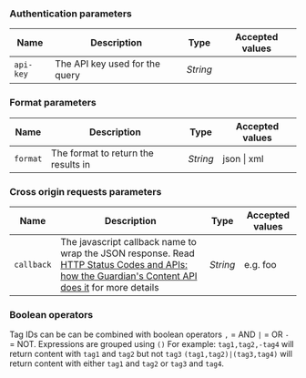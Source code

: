 ###  Authentication parameters

Name  | Description | Type | Accepted values
----- | ----- | ----------- | ---------------
`api-key` | The API key used for the query | *String*

### Format parameters

Name  | Description | Type | Accepted values
----- | ----- | ----------- | ---------------
`format` |  The format to return the results in | *String* | json \| xml  


### Cross origin requests parameters

Name  | Description | Type | Accepted values
----- | ----- | ----------- | ---------------
`callback` | The javascript callback name to wrap the JSON response. Read [HTTP Status Codes and APIs: how the Guardian's Content API does it](http://www.theguardian.com/info/developer-blog/2012/jul/16/http-status-codes-jsonp) for more details | *String* | e.g. foo

### Boolean operators
Tag IDs can be can be combined with boolean operators `,` = AND `|` = OR `-` = NOT. Expressions are grouped using `()` For example: `tag1,tag2,-tag4` will return content with `tag1` and `tag2` but not `tag3`
`(tag1,tag2)|(tag3,tag4)` will return content with either `tag1` and `tag2` or `tag3` and `tag4`.
